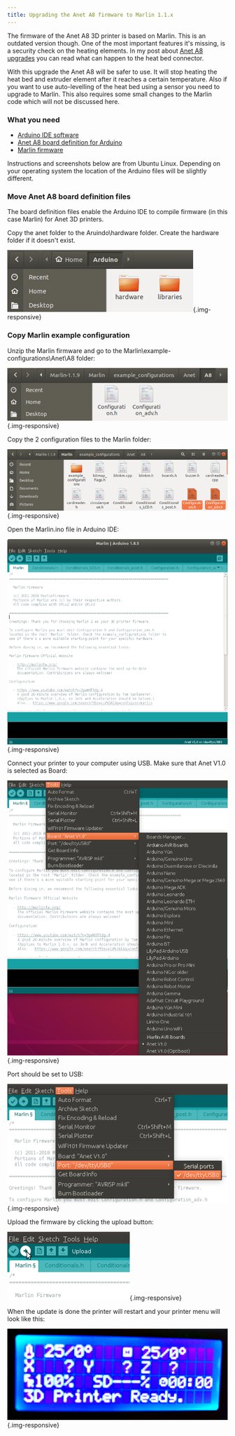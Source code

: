 ```yaml
---
title: Upgrading the Anet A8 firmware to Marlin 1.1.x
---
```


The firmware of the Anet A8 3D printer is based on Marlin. This is an outdated version though.
One of the most important features it's missing, is a security check on the heating elements.
In my post about [Anet A8 upgrades](blog/2018/05/06/a-year-with-the-anet-a8-3d-printer) you can
read what can happen to the heat bed connector.

<!-- more -->
With this upgrade the Anet A8 will be safer to use. It will stop heating the heat bed and extruder element
after it reaches a certain temperature. Also if you want to use auto-levelling of the heat bed using a sensor
you need to upgrade to Marlin. This also requires some small changes to the Marlin code which will not be discussed here.

### What you need

- [Arduino IDE software](https://www.arduino.cc/en/Main/Software)
- [Anet A8 board definition for Arduino](https://github.com/SkyNet3D/anet-board)
- [Marlin firmware](https://github.com/MarlinFirmware/Marlin/archive/1.1.x.zip)

Instructions and screenshots below are from Ubuntu Linux.
Depending on your operating system the location of the Arduino files will be slightly different.

### Move Anet A8 board definition files

The board definition files enable the Arduino IDE to compile firmware (in this case Marlin) for Anet 3D printers.

Copy the anet folder to the Aruindo\hardware folder. Create the hardware folder if it doesn't exist.

![Anet A8 board defination files](/images/marlin/board-definition-files.png){.img-responsive}

### Copy Marlin example configuration 

Unzip the Marlin firmware and go to the Marlin\example-configurations\Anet\A8 folder:

![Marlin A8 configuration files source](/images/marlin/marlin-a8-configuration-source.png){.img-responsive}

Copy the 2 configuration files to the Marlin folder:

![Marlin A8 configuration files destination](/images/marlin/marlin-a8-configuration-destination.png){.img-responsive}

Open the Marlin.ino file in Arduino IDE:

![Arduino IDE - Open Marlin.ino](/images/marlin/arduino-ide-open-marlin-ino.png){.img-responsive}

Connect your printer to your computer using USB.
Make sure that Anet V1.0 is selected as Board:

![Arduino IDE - Select Anet Board](/images/marlin/arduino-ide-select-board.png){.img-responsive}

Port should be set to USB:

![Arduino IDE - Select USB Port](/images/marlin/arduino-ide-select-port.png){.img-responsive}

Upload the firmware by clicking the upload button:

![Arduino IDE - Upload button](/images/marlin/arduino-ide-upload.png){.img-responsive}

When the update is done the printer will restart and your printer menu will look like this:

![Updated printer menu](/images/marlin/updated-menu.jpg){.img-responsive}

